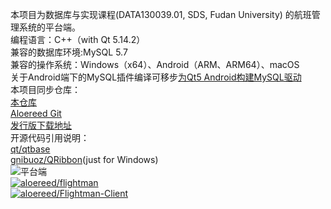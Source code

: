 本项目为数据库与实现课程(DATA130039.01, SDS, Fudan University) 的航班管理系统的平台端。  
编程语言：C++（with Qt 5.14.2）  
兼容的数据库环境:MySQL 5.7  
兼容的操作系统：Windows（x64）、Android（ARM、ARM64）、macOS  
关于Android端下的MySQL插件编译可移步[为Qt5 Android构建MySQL驱动](https://gitee.com/aloereed/Qt_Android_MySQL_Plugin)  
本项目同步仓库：  
[本仓库](https://gitee.com/aloereed/flightman)  
[Aloereed Git](https://git.aloereed.cc/Aloereed/flightman-platform)  
[发行版下载地址](https://gitee.com/aloereed/flightman/releases/v1.2.3)  
开源代码引用说明：  
[qt/qtbase](https://github.com/qt/qtbase)  
[gnibuoz/QRibbon](https://github.com/gnibuoz/QRibbon)(just for Windows)  
![平台端](https://images.gitee.com/uploads/images/2020/0712/164312_4f2a9c45_7598170.png "截图")  
[![aloereed/flightman](https://gitee.com/aloereed/flightman/widgets/widget_card.svg?colors=4183c4,ffffff,ffffff,e3e9ed,666666,9b9b9b)](https://gitee.com/aloereed/flightman)  
[![aloereed/Flightman-Client](https://gitee.com/aloereed/Flightman-Client/widgets/widget_card.svg?colors=4183c4,ffffff,ffffff,e3e9ed,666666,9b9b9b)](https://gitee.com/aloereed/Flightman-Client)
